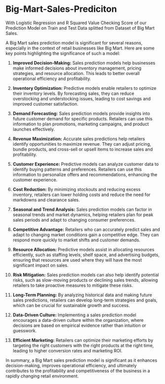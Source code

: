 # Big-Mart-Sales-Prediciton
With Logistic Regression and R Squared Value Checking Score of our Prediction Model on Train and Test Data splitted from Dataset of Big Mart Sales.

A Big Mart sales prediction model is significant for several reasons, especially in the context of retail businesses like Big Mart. Here are some key points highlighting the significance of such a model:

1. **Improved Decision-Making:** Sales prediction models help businesses make informed decisions about inventory management, pricing strategies, and resource allocation. This leads to better overall operational efficiency and profitability.

2. **Inventory Optimization:** Predictive models enable retailers to optimize their inventory levels. By forecasting sales, they can reduce overstocking and understocking issues, leading to cost savings and improved customer satisfaction.

3. **Demand Forecasting:** Sales prediction models provide insights into future customer demand for specific products. Retailers can use this information to plan promotions, marketing campaigns, and product launches effectively.

4. **Revenue Maximization:** Accurate sales predictions help retailers identify opportunities to maximize revenue. They can adjust pricing, bundle products, and cross-sell or upsell items to increase sales and profitability.

5. **Customer Experience:** Predictive models can analyze customer data to identify buying patterns and preferences. Retailers can use this information to personalize offers and recommendations, enhancing the customer experience.

6. **Cost Reduction:** By minimizing stockouts and reducing excess inventory, retailers can lower holding costs and reduce the need for markdowns and clearance sales.

7. **Seasonal and Trend Analysis:** Sales prediction models can factor in seasonal trends and market dynamics, helping retailers plan for peak sales periods and adapt to changing consumer preferences.

8. **Competitive Advantage:** Retailers who can accurately predict sales and adapt to changing market conditions gain a competitive edge. They can respond more quickly to market shifts and customer demands.

9. **Resource Allocation:** Predictive models assist in allocating resources efficiently, such as staffing levels, shelf space, and advertising budgets, ensuring that resources are used where they will have the most significant impact on sales.

10. **Risk Mitigation:** Sales prediction models can also help identify potential risks, such as slow-moving products or declining sales trends, allowing retailers to take proactive measures to mitigate these risks.

11. **Long-Term Planning:** By analyzing historical data and making future sales predictions, retailers can develop long-term strategies and goals, which can be crucial for sustainable growth and success.

12. **Data-Driven Culture:** Implementing a sales prediction model encourages a data-driven culture within the organization, where decisions are based on empirical evidence rather than intuition or guesswork.

13. **Efficient Marketing:** Retailers can optimize their marketing efforts by targeting the right customers with the right products at the right time, leading to higher conversion rates and marketing ROI.

In summary, a Big Mart sales prediction model is significant as it enhances decision-making, improves operational efficiency, and ultimately contributes to the profitability and competitiveness of the business in a rapidly changing retail environment.
